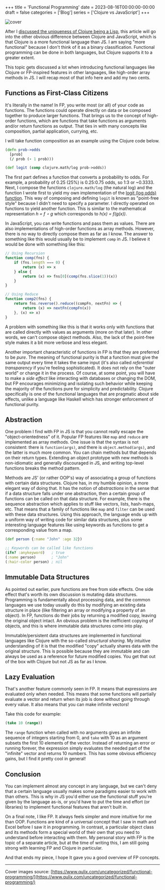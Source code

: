 +++
title = 'Functional Programming'
date = 2023-08-16T00:00:00-00:00
draft = false
categories = ['Blog']
series = ['Clojure vs JavaScript']
+++

![cover](https://cdn.hashnode.com/res/hashnode/image/upload/v1691853775339/3b697a52-9efc-400d-8487-71562a9b588f.png?w=1600&h=840&fit=crop&crop=entropy&auto=compress,format&format=webp)

After I [discussed the uniqueness of Clojure being a Lisp](/posts/clojure-as-a-lisp.html), this article will go into the other obvious difference between Clojure and JavaScript, which is that Clojure is a more functional language than JS. I am saying "more functional" because I don't think of it as a binary classification. Functional programming can be done in both languages, but Clojure supports it to a greater extent.

This topic gets discussed a lot when introducing functional languages like Clojure or FP-inspired features in other languages, like high-order array methods in JS. I will recap most of that info here and add my two cents.

## Functions as First-Class Citizens

It's literally in the name! In FP, you write most (or all) of your code as functions. The functions could operate directly on data or be composed together to produce larger functions. That brings us to the concept of high-order functions, which are functions that take functions as arguments and/or return functions as output. That ties in with many concepts like composition, partial application, currying, etc.

I will take function composition as an example using the Clojure code below.

```clojure
(defn prob->odds
  [prob]
  (/ prob (- 1 prob)))

(def logit (comp clojure.math/log prob->odds))
```

The first part defines a function that converts a probability to odds. For example, a probability of 0.25 (25%) is 0.25:0.75 odds, so 1:3 or ~0.3333. Next, I compose the functions `clojure.math/log` (the natural log) and the function I wrote first to yield my own implementation of the [logit (log odds) function](https://en.wikipedia.org/wiki/Logit). This way of composing and defining `logit` is known as "point-free style" because I didn't need to specify a parameter. I directly operated on functions to yield another function. This is similar to the mathematical representation *h = f ∘ g* which corresponds to *h(x) = f(g(x))*.

In JavaScript, you can write functions and pass them as values. There are also implementations of high-order functions as array methods. However, there is no way to directly compose them as far as I know. The answer to something like this would usually be to implement `comp` in JS. I believe it would be done with something like this:

```javascript
// Using Recursion
function comp(fns) {
    if (fns.length === 0) {
        return (x) => x
    } else {
        return (x) => fns[0](comp(fns.slice(1))(x))
    }
}

// Using Reduce
function comp2(fns) {
    return fns.reverse().reduce((compFn, nextFn) => {
        return (x) => nextFn(compFn(x))
    }, (x) => x)
}
```

A problem with something like this is that it works only with functions that are called directly with values as arguments (more on that later). In other words, we can't compose object methods. Also, the lack of the point-free style makes it a bit more verbose and less elegant.

Another important characteristic of functions in FP is that they are preferred to be *pure*. The meaning of functional purity is that a function must give the same output every time it takes the same input (it's also called *referential transparency* if you're feeling sophisticated). It does not rely on the "outer world" or change it in the process. Of course, at some point, you will have to make a *side effect* like interacting with databases or changing the DOM, but FP encourages minimizing and isolating such behavior while keeping the majority of the functions pure for simplicity and predictability. Clojure specifically is one of the functional languages that are pragmatic about side effects, unlike a language like Haskell which has stronger enforcement of functional purity.

## Abstraction

One problem I find with FP in JS is that you cannot really escape the "object-orientedness" of it. Popular FP features like `map` and `reduce` are implemented as array methods. One issue is that the syntax is not consistent: there is `function(args)`, and there is `object.method(args)`, and the latter is much more common. You can chain methods but that depends on their return types. Extending an object prototype with new methods is non-idiomatic and generally discouraged in JS, and writing top-level functions breaks the method pattern.

Methods are JS' (or rather OOP's) way of associating a group of functions with certain data structures. Clojure has, in my humble opinion, a more elegant way of doing that. It has the notion of *abstractions* in the sense that if a data structure falls under one abstraction, then a certain group of functions can be called on that data structure. For example, there is the sequence abstraction which applies to stuff like vectors, lists, hash-maps, etc. That means that a family of functions like `map` and `filter` can be used with these data structures. Using this approach, the language ends up with a uniform way of writing code for similar data structures, plus some interesting language features like using keywords as functions to get a corresponding value from a map.

```clojure
(def person {:name "John" :age 32}) 

;; Keywords can be called like functions
(ifn? :anykeyword)   ; true
(:name person)       ; "John"
(:hair-color person) ; nil
```

## Immutable Data Structures

As pointed out earlier, pure functions are free from side effects. One side effect that's worth its own discussion is mutating data structures. Programming is fundamentally about processing data, and the common languages we use today usually do this by modifying an existing data structure in place (like filtering an array or modifying a property of an object). In FP, functions do their jobs by returning a modified copy, leaving the original object intact. An obvious problem is the inefficient copying of objects, and this is where immutable data structures come into play.

Immutable/persistent data structures are implemented in functional languages like Clojure with the so-called *structural sharing*. My intuitive understanding of it is that the modified "copy" actually shares data with the original structure. This is possible because they are immutable and can always be used as a reference for future modified copies. You get that out of the box with Clojure but not JS as far as I know.

## Lazy Evaluation

That's another feature commonly seen in FP. It means that expressions are evaluated only when needed. This means that some functions will partially evaluate a vector and return when its job is done without going through every value. It also means that you can make infinite vectors!

Take this code for example:

```clojure
(take 10 (range))
```

The `range` function when called with no arguments gives an infinite sequence of integers starting from 0, and `take` with 10 as an argument subsets the first 10 elements of the vector. Instead of returning an error or running forever, the expression simply evaluates the needed part of the "infinite" vector and returns 10 numbers. This has some obvious efficiency gains, but I find it pretty cool in general!

## Conclusion

You can implement almost any concept in any language, but we can't deny that a certain language usually makes some paradigms easier to work with than others. This is why in JS you'd either use the functional stuff you're given by the language as-is, or you'd have to put the time and effort (or libraries) to implement functional features that aren't built in.

On a final note, I like FP. It always feels simpler and more intuitive for me than OOP. Functions are kind of a universal concept that I saw in math and Excel before I saw it in programming. In contrast, a particular object class and its methods form a special world of their own that you need to understand before interacting with them. My personal story with FP is the topic of a separate article, but at the time of writing this, I am still going strong with learning FP and Clojure in particular.

And that ends my piece, I hope It gave you a good overview of FP concepts.

* * *

Cover images source: [https://www.qulix.com/uncategorized/functional-programming/](https://www.qulix.com/uncategorized/functional-programming/)
